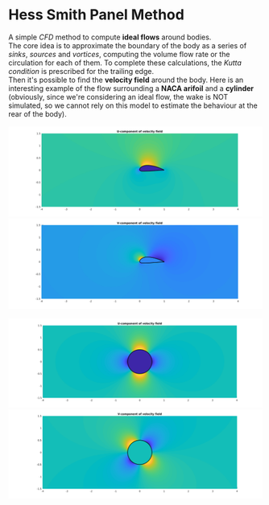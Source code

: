# Hess Smith Panel Method
A simple *CFD* method to compute __ideal flows__ around bodies.\
The core idea is to approximate the boundary of the body as a series of *sinks*, *sources* and *vortices*, computing the volume flow rate or the circulation for each of them. To complete these calculations, the *Kutta condition* is prescribed for the trailing edge.\
Then it's possible to find the __velocity field__ around the body. Here is an interesting example of the flow surrounding a __NACA arifoil__ and a __cylinder__ (obviously, since we're considering an ideal flow, the wake is NOT simulated, so we cannot rely on this model to estimate the behaviour at the rear of the body).\
\
![](/images/airfoil_u.png)
![](/images/airfoil_v.png)
\
\
![](/images/cylinder_u.png)
![](/images/cylinder_v.png)
